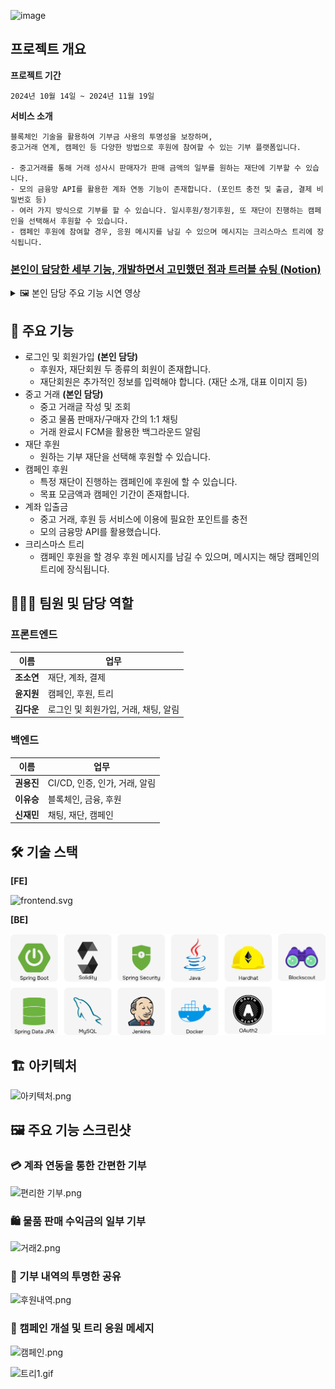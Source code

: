 ![image](https://github.com/user-attachments/assets/2c2b1f43-290a-4ba2-bdaa-fe9bd01c0f0d)

## 프로젝트 개요

**프로젝트 기간**

`2024년 10월 14일 ~ 2024년 11월 19일`

**서비스 소개**

```
블록체인 기술을 활용하여 기부금 사용의 투명성을 보장하며,
중고거래 연계, 캠페인 등 다양한 방법으로 후원에 참여할 수 있는 기부 플랫폼입니다.

- 중고거래를 통해 거래 성사시 판매자가 판매 금액의 일부를 원하는 재단에 기부할 수 있습니다.
- 모의 금융망 API를 활용한 계좌 연동 기능이 존재합니다. (포인트 충전 및 출금, 결제 비밀번호 등)
- 여러 가지 방식으로 기부를 할 수 있습니다. 일시후원/정기후원, 또 재단이 진행하는 캠페인을 선택해서 후원할 수 있습니다.
- 캠페인 후원에 참여할 경우, 응원 메시지를 남길 수 있으며 메시지는 크리스마스 트리에 장식됩니다.
```

### [**본인이 담당한 세부 기능, 개발하면서 고민했던 점과 트러블 슈팅 (Notion)**](https://separated-drifter-e42.notion.site/GiveTree-1b809bd563a48052b59dc6bd75a6ac33)

<details>
  <summary>🖼 본인 담당 주요 기능 시연 영상</summary>
  
  ### 로그인 및 회원가입
  https://github.com/user-attachments/assets/c7acc7c0-a9a0-4cfc-8ed4-5a0e083f9699
  
  ### 거래 관련 기능 (게시글, 검색, 채팅)
  https://github.com/user-attachments/assets/b4a7e289-c15d-4162-b1c2-ce3e27a95698
</details>

## 🎯 주요 기능

- 로그인 및 회원가입 **(본인 담당)**
  - 후원자, 재단회원 두 종류의 회원이 존재합니다.
  - 재단회원은 추가적인 정보를 입력해야 합니다. (재단 소개, 대표 이미지 등)
- 중고 거래 **(본인 담당)**
  - 중고 거래글 작성 및 조회
  - 중고 물품 판매자/구매자 간의 1:1 채팅
  - 거래 완료시 FCM을 활용한 백그라운드 알림
- 재단 후원
  - 원하는 기부 재단을 선택해 후원할 수 있습니다.
- 캠페인 후원
  - 특정 재단이 진행하는 캠페인에 후원에 할 수 있습니다.
  - 목표 모금액과 캠페인 기간이 존재합니다.
- 계좌 입출금
  - 중고 거래, 후원 등 서비스에 이용에 필요한 포인트를 충전
  - 모의 금융망 API를 활용했습니다.
- 크리스마스 트리
  - 캠페인 후원을 할 경우 후원 메시지를 남길 수 있으며, 메시지는 해당 캠페인의 트리에 장식됩니다.
 
## 🧑‍🤝‍🧑 팀원 및 담당 역할

### 프론트엔드

| **이름**   | **업무**                             |
| ---------- | ------------------------------------ |
| **조소연** | 재단, 계좌, 결제                     |
| **윤지원** | 캠페인, 후원, 트리                   |
| **김다운** | 로그인 및 회원가입, 거래, 채팅, 알림 |

### 백엔드

| **이름**   | **업무**                      |
| ---------- | ----------------------------- |
| **권용진** | CI/CD, 인증, 인가, 거래, 알림 |
| **이유승** | 블록체인, 금융, 후원          |
| **신재민** | 채팅, 재단, 캠페인            |

## 🛠️ 기술 스택

**[FE]**

![frontend.svg](image/frontend.svg)

**[BE]**

![backend.svg](image/backend.svg)

## 🏗️ 아키텍처

![아키텍처.png](image/arch.png)

## 🖼️ 주요 기능 스크린샷

### 💳 계좌 연동을 통한 간편한 기부

![편리한 기부.png](image/main_function1.png)

### 🛍️ 물품 판매 수익금의 일부 기부

![거래2.png](image/main_function3.png)

### 🫧 기부 내역의 투명한 공유

![후원내역.png](image/main_function2.png)

### 🎄 캠페인 개설 및 트리 응원 메세지

![캠페인.png](image/main_function4.png)

![트리1.gif](image/tree1.gif)
